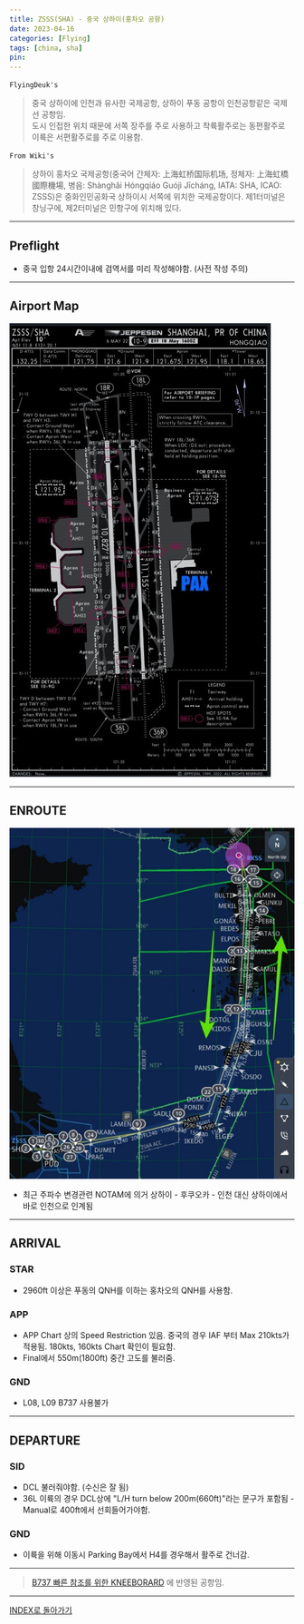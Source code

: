 ```yaml
---
title: ZSSS(SHA) - 중국 상하이(홍차오 공항)
date: 2023-04-16
categories: [Flying]
tags: [china, sha]
pin:
---
```


`FlyingDeuk's`
>중국 상하이에 인천과 유사한 국제공항, 상하이 푸동 공항이 인천공항같은 국제선 공항임.<br>
도시 인접한 위치 때문에 서쪽 장주를 주로 사용하고 착륙활주로는 동편활주로 이륙은 서편활주로를 주로 이용함. 

`From Wiki's`
>상하이 홍차오 국제공항(중국어 간체자: 上海虹桥国际机场, 정체자: 上海虹橋國際機場, 병음: Shànghǎi Hóngqiáo Guójì Jīcháng, IATA: SHA, ICAO: ZSSS)은 중화인민공화국 상하이시 서쪽에 위치한 국제공항이다. 제1터미널은 창닝구에, 제2터미널은 민항구에 위치해 있다.

--------

## Preflight
- 중국 입항 24시간이내에 검역서를 미리 작성해야함. (사전 작성 주의)

---------

## Airport Map
![sha](/img/flying/airport/sha_ap.jpg)

------------

## ENROUTE
![sha](/img/flying/airport/gmpsha.jpg)

- 최근 주파수 변경관련 NOTAM에 의거 상하이 - 후쿠오카 - 인천 대신 상하이에서 바로 인천으로 인계됨

--------

## ARRIVAL
### STAR
- 2960ft 이상은 푸동의 QNH를 이하는 홍차오의 QNH를 사용함. 

### APP
- APP Chart 상의 Speed Restriction 있음. 중국의 경우 IAF 부터 Max 210kts가 적용됨. 180kts, 160kts Chart 확인이 필요함. 
- Final에서 550m(1800ft) 중간 고도를 불러줌. 

### GND
- L08, L09 B737 사용불가

-------

## DEPARTURE
### SID
- DCL 불러줘야함. (수신은 잘 됨)
- 36L 이륙의 경우 DCL상에 "L/H turn below 200m(660ft)"라는 문구가 포함됨 - Manual로 400ft에서 선회들어가야함. 


### GND
- 이륙을 위해 이동시 Parking Bay에서 H4를 경우해서 활주로 건너감. 

----

> [B737 빠른 참조를 위한 KNEEBORARD](/posts/B737-kneeboard/) 에 반영된 공항임. 

-------


[INDEX로 돌아가기](/posts/KoreaJapanChina/)
